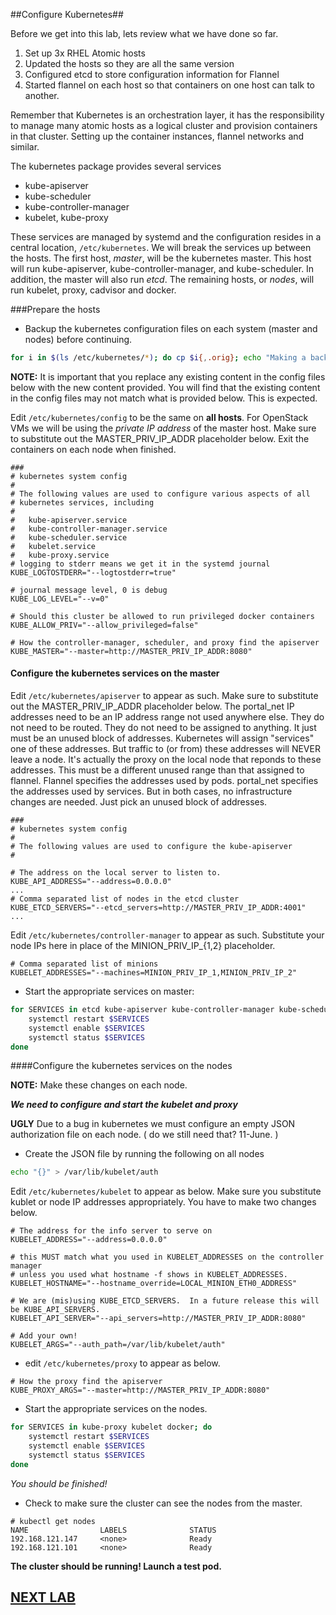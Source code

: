 ##Configure Kubernetes##

Before we get into this lab, lets review what we have done so far. 

1. Set up 3x RHEL Atomic hosts
2. Updated the hosts so they are all the same version
3. Configured etcd to store configuration information for Flannel
4. Started flannel on each host so that containers on one host can talk to
another.

Remember that Kubernetes is an orchestration layer, it has the responsibility
to manage many atomic hosts as a logical cluster and provision containers in
that cluster. Setting up the container instances, flannel networks and similar.

The kubernetes package provides several services

* kube-apiserver
* kube-scheduler
* kube-controller-manager
* kubelet, kube-proxy

These services are managed by systemd and the configuration resides in a
central location, `/etc/kubernetes`. We will break the services up between the
hosts.  The first host, *master*, will be the kubernetes master.  This host
will run kube-apiserver, kube-controller-manager, and kube-scheduler. In
addition, the master will also run _etcd_. The remaining hosts, or *nodes*, 
will run kubelet, proxy, cadvisor and docker.

###Prepare the hosts

* Backup the kubernetes configuration files on each system (master and nodes) before continuing.

```bash
for i in $(ls /etc/kubernetes/*); do cp $i{,.orig}; echo "Making a backup of $i"; done
```

**NOTE:** It is important that you replace any existing content in the config
files below with the new content provided.  You will find that the existing
content in the config files may not match what is provided below. This is expected.

Edit `/etc/kubernetes/config` to be the same on **all hosts**. For OpenStack
VMs we will be using the *private IP address* of the master host.  Make sure to 
substitute out the MASTER_PRIV_IP_ADDR placeholder below. Exit the containers
on each node when finished.

```
###
# kubernetes system config
#
# The following values are used to configure various aspects of all
# kubernetes services, including
#
#   kube-apiserver.service
#   kube-controller-manager.service
#   kube-scheduler.service
#   kubelet.service
#   kube-proxy.service
# logging to stderr means we get it in the systemd journal
KUBE_LOGTOSTDERR="--logtostderr=true"

# journal message level, 0 is debug
KUBE_LOG_LEVEL="--v=0"

# Should this cluster be allowed to run privileged docker containers
KUBE_ALLOW_PRIV="--allow_privileged=false"

# How the controller-manager, scheduler, and proxy find the apiserver
KUBE_MASTER="--master=http://MASTER_PRIV_IP_ADDR:8080"
```

#### Configure the kubernetes services on the master

Edit `/etc/kubernetes/apiserver` to appear as such.  Make sure to substitute
out the MASTER_PRIV_IP_ADDR placeholder below.  The portal_net IP addresses
need to be an IP address range not used anywhere else.  They do not need to be
routed.  They do not need to be assigned to anything.  It just must be an
unused block of addresses.  Kubernetes will assign "services" one of these
addresses.  But traffic to (or from) these addresses will NEVER leave a node.
It's actually the proxy on the local node that reponds to these addresses.
This must be a different unused range than that assigned to flannel.  Flannel
specifies the addresses used by pods.  portal_net specifies the addresses used
by services.  But in both cases, no infrastructure changes are needed.  Just
pick an unused block of addresses.

```       
###
# kubernetes system config
#
# The following values are used to configure the kube-apiserver
#

# The address on the local server to listen to.
KUBE_API_ADDRESS="--address=0.0.0.0"
...
# Comma separated list of nodes in the etcd cluster
KUBE_ETCD_SERVERS="--etcd_servers=http://MASTER_PRIV_IP_ADDR:4001"
...
```

Edit `/etc/kubernetes/controller-manager` to appear as such.  Substitute your
node IPs here in place of the MINION_PRIV_IP_{1,2} placeholder.

```
# Comma separated list of minions
KUBELET_ADDRESSES="--machines=MINION_PRIV_IP_1,MINION_PRIV_IP_2"
```

* Start the appropriate services on master:

```bash
for SERVICES in etcd kube-apiserver kube-controller-manager kube-scheduler; do 
    systemctl restart $SERVICES
    systemctl enable $SERVICES
    systemctl status $SERVICES 
done
```

####Configure the kubernetes services on the nodes

**NOTE:** Make these changes on each node.

***We need to configure and start the kubelet and proxy***

**UGLY** Due to a bug in kubernetes we must configure an empty JSON
authorization file on each node. ( do we still need that? 11-June. )
* Create the JSON file by running the following on all nodes

```bash
echo "{}" > /var/lib/kubelet/auth
```

Edit `/etc/kubernetes/kubelet` to appear as below.  Make sure you substitute
kublet or node IP addresses appropriately. You have to make two changes
below.

```
# The address for the info server to serve on
KUBELET_ADDRESS="--address=0.0.0.0"

# this MUST match what you used in KUBELET_ADDRESSES on the controller manager
# unless you used what hostname -f shows in KUBELET_ADDRESSES.
KUBELET_HOSTNAME="--hostname_override=LOCAL_MINION_ETH0_ADDRESS"

# We are (mis)using KUBE_ETCD_SERVERS.  In a future release this will be KUBE_API_SERVERS.
KUBELET_API_SERVER="--api_servers=http://MASTER_PRIV_IP_ADDR:8080"

# Add your own!
KUBELET_ARGS="--auth_path=/var/lib/kubelet/auth"
```

* edit `/etc/kubernetes/proxy` to appear as below.

```
# How the proxy find the apiserver
KUBE_PROXY_ARGS="--master=http://MASTER_PRIV_IP_ADDR:8080"
```

* Start the appropriate services on the nodes.

```bash
for SERVICES in kube-proxy kubelet docker; do
    systemctl restart $SERVICES
    systemctl enable $SERVICES
    systemctl status $SERVICES
done
```

*You should be finished!*

* Check to make sure the cluster can see the nodes from the master.

```
# kubectl get nodes
NAME                LABELS              STATUS
192.168.121.147     <none>              Ready
192.168.121.101     <none>              Ready
```

**The cluster should be running! Launch a test pod.**

## [NEXT LAB](deployApplication.md)
